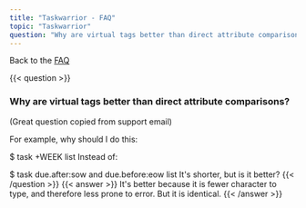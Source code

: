 ```yaml
---
title: "Taskwarrior - FAQ"
topic: "Taskwarrior"
question: "Why are virtual tags better than direct attribute comparisons?"
---
```


Back to the [FAQ](/support/faq)

{{< question >}}
### Why are virtual tags better than direct attribute comparisons?

(Great question copied from support email)

For example, why should I do this:

$ task +WEEK list
Instead of:

$ task due.after:sow and due.before:eow list
It's shorter, but is it better?
{{< /question >}}
{{< answer >}}
It's better because it is fewer character to type, and therefore less prone to error.
But it is identical.
{{< /answer >}}
